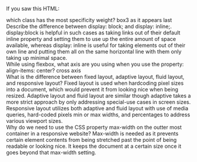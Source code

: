 If you saw this HTML: <div class="box box1 box2 box3"></div> which class has the most specificity weight?  box3 as it appears last                                                     
Describe the difference between display: block; and display: inline;.  display:block is helpful in such cases as taking links out of their default inline property and setting them to use up the entire amount of space available, whereas display: inline is useful for taking elements out of their own line and putting them all on the same horizontal line with them only taking up minimal space.                                              
While using flexbox, what axis are you using when you use the property: align-items: center? cross axis                                        
What is the difference between fixed layout, adaptive layout, fluid layout, and responsive layout? Fixed layout is used when hardcoding pixel sizes into a document, which would prevent it from looking nice when being resized.  Adaptive layout and fluid layout are similar though adaptive takes a more strict approach by only addressing special-use cases in screen sizes.  Responsive layout utilizes both adaptive and fluid layout with use of media queries, hard-coded pixels min or max widths, and percentages to address various viewport sizes.                                                                                                                                                    
Why do we need to use the CSS property max-width on the outter most container in a responsive website?  Max-width is needed as it prevents certain element contents from being stretched past the point of being readable or looking nice.  It keeps the document at a certain size once it goes beyond that max-width setting.

